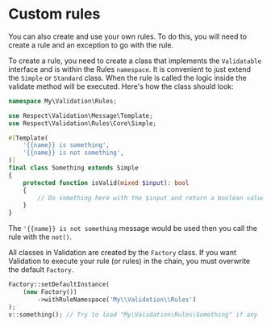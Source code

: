# Custom rules

You can also create and use your own rules. To do this, you will need to create
a rule and an exception to go with the rule.

To create a rule, you need to create a class that implements the `Validatable` interface
and is within the Rules `namespace`. It is  convenient to just extend the `Simple` or
`Standard` class. When the rule is called the logic inside the validate method will be
executed. Here's how the class should look:

```php
namespace My\Validation\Rules;

use Respect\Validation\Message\Template;
use Respect\Validation\Rules\Core\Simple;

#[Template(
    '{{name}} is something',
    '{{name}} is not something',
)]
final class Something extends Simple
{
    protected function isValid(mixed $input): bool
    {
        // Do something here with the $input and return a boolean value
    }
}
```

The `'{{name}} is not something` message would be used then you call the rule
with the `not()`.

All classes in Validation are created by the `Factory` class. If you want
Validation to execute your rule (or rules) in the chain, you must overwrite the
default `Factory`.

```php
Factory::setDefaultInstance(
    (new Factory())
        ->withRuleNamespace('My\\Validation\\Rules')
);
v::something(); // Try to load "My\Validation\Rules\Something" if any
```
